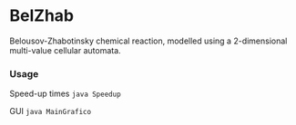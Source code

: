# BelZhab
Belousov-Zhabotinsky chemical reaction, modelled using a 2-dimensional multi-value cellular automata.

### Usage
Speed-up times
<code>java Speedup <size> <tasks></code>

GUI
<code>java MainGrafico</code>
